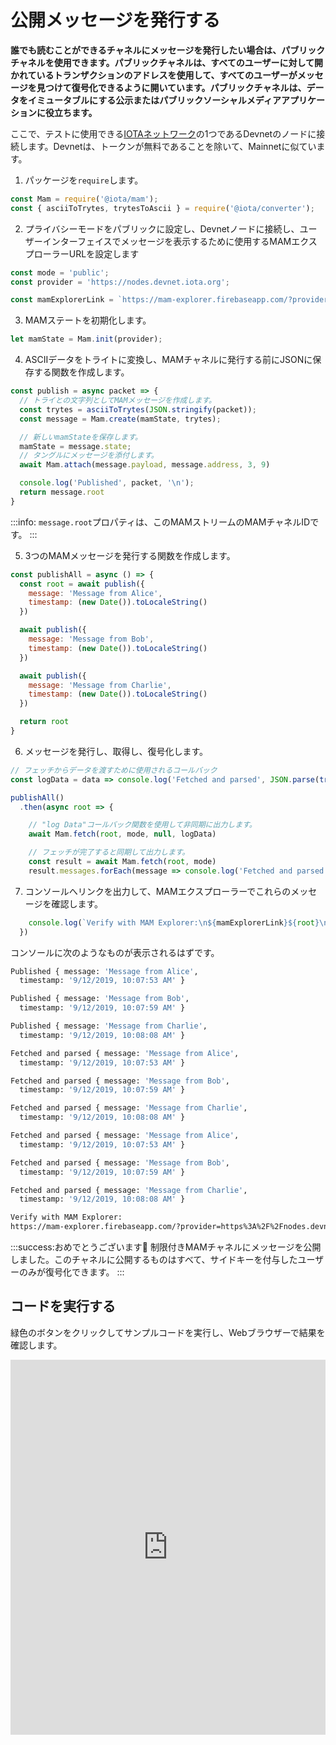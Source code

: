 # 公開メッセージを発行する
<!-- # Publish public messages -->

**誰でも読むことができるチャネルにメッセージを発行したい場合は、パブリックチャネルを使用できます。パブリックチャネルは、すべてのユーザーに対して開かれているトランザクションのアドレスを使用して、すべてのユーザーがメッセージを見つけて復号化できるように開いています。パブリックチャネルは、データをイミュータブルにする公示またはパブリックソーシャルメディアアプリケーションに役立ちます。**
<!-- **If you want to publish messages to a channel that anyone can read, you can use a public channel. These channels are open for any user to find and decrypt the messages, using the address of the transaction that it's in. This type of channel is useful for public announcements or public social media applications that want the data to be immutable.** -->

ここで、テストに使用できる[IOTAネットワーク](root://getting-started/0.1/network/iota-networks.md)の1つであるDevnetのノードに接続します。Devnetは、トークンが無料であることを除いて、Mainnetに似ています。
<!-- Here, we connect to a node on the Devnet, which is one of the [IOTA networks](root://getting-started/0.1/network/iota-networks.md) that you can use for testing. The Devnet is similar to the Mainnet, except the tokens are free. -->

1. パッケージを`require`します。
  <!-- 1. Require the packages -->

  ```js
  const Mam = require('@iota/mam');
  const { asciiToTrytes, trytesToAscii } = require('@iota/converter');
  ```

2. プライバシーモードをパブリックに設定し、Devnetノードに接続し、ユーザーインターフェイスでメッセージを表示するために使用するMAMエクスプローラーURLを設定します
  <!-- 2. Set the privacy mode to public, connect to a Devnet node, and set the MAM explorer URL to use for seeing messages in a user interface -->

  ```js
  const mode = 'public';
  const provider = 'https://nodes.devnet.iota.org';

  const mamExplorerLink = `https://mam-explorer.firebaseapp.com/?provider=${encodeURIComponent(provider)}&mode=${mode}&root=`;
  ```

3. MAMステートを初期化します。
  <!-- 3. Initialize the MAM state -->

  ```js
  let mamState = Mam.init(provider);
  ```

4. ASCIIデータをトライトに変換し、MAMチャネルに発行する前にJSONに保存する関数を作成します。
  <!-- 4. Create a function to convert ASCII data to trytes and store it in JSON before publishing it to a MAM channel -->

  ```js
  const publish = async packet => {
    // トライとの文字列としてMAMメッセージを作成します。
    const trytes = asciiToTrytes(JSON.stringify(packet));
    const message = Mam.create(mamState, trytes);

    // 新しいmamStateを保存します。
    mamState = message.state;
    // タングルにメッセージを添付します。
    await Mam.attach(message.payload, message.address, 3, 9)

    console.log('Published', packet, '\n');
    return message.root
  }
  ```

  :::info:
  `message.root`プロパティは、このMAMストリームのMAMチャネルIDです。
  :::
  <!-- :::info: -->
  <!-- The `message.root` property is the MAM channel ID for this MAM stream. -->
  <!-- ::: -->

5. 3つのMAMメッセージを発行する関数を作成します。
  <!-- 5. Create a function that publishes three MAM messages -->

  ```js
  const publishAll = async () => {
    const root = await publish({
      message: 'Message from Alice',
      timestamp: (new Date()).toLocaleString()
    })

    await publish({
      message: 'Message from Bob',
      timestamp: (new Date()).toLocaleString()
    })

    await publish({
      message: 'Message from Charlie',
      timestamp: (new Date()).toLocaleString()
    })

    return root
  }
  ```

6. メッセージを発行し、取得し、復号化します。
  <!-- 6. Publish the messages, fetch them, and decrypt them -->

  ```js
  // フェッチからデータを渡すために使用されるコールバック
  const logData = data => console.log('Fetched and parsed', JSON.parse(trytesToAscii(data)), '\n')

  publishAll()
    .then(async root => {

      // "log Data"コールバック関数を使用して非同期に出力します。
      await Mam.fetch(root, mode, null, logData)

      // フェッチが完了すると同期して出力します。
      const result = await Mam.fetch(root, mode)
      result.messages.forEach(message => console.log('Fetched and parsed', JSON.parse(trytesToAscii(message)), '\n'))
  ```

7. コンソールへリンクを出力して、MAMエクスプローラーでこれらのメッセージを確認します。
  <!-- 7. Print the link to the console to see these messages in the MAM Explorer -->

  ```js
      console.log(`Verify with MAM Explorer:\n${mamExplorerLink}${root}\n`);
    })
  ```

コンソールに次のようなものが表示されるはずです。
<!-- You should see something like the following in the console: -->

```bash
Published { message: 'Message from Alice',
  timestamp: '9/12/2019, 10:07:53 AM' }

Published { message: 'Message from Bob',
  timestamp: '9/12/2019, 10:07:59 AM' }

Published { message: 'Message from Charlie',
  timestamp: '9/12/2019, 10:08:08 AM' }

Fetched and parsed { message: 'Message from Alice',
  timestamp: '9/12/2019, 10:07:53 AM' }

Fetched and parsed { message: 'Message from Bob',
  timestamp: '9/12/2019, 10:07:59 AM' }

Fetched and parsed { message: 'Message from Charlie',
  timestamp: '9/12/2019, 10:08:08 AM' }

Fetched and parsed { message: 'Message from Alice',
  timestamp: '9/12/2019, 10:07:53 AM' }

Fetched and parsed { message: 'Message from Bob',
  timestamp: '9/12/2019, 10:07:59 AM' }

Fetched and parsed { message: 'Message from Charlie',
  timestamp: '9/12/2019, 10:08:08 AM' }

Verify with MAM Explorer:
https://mam-explorer.firebaseapp.com/?provider=https%3A%2F%2Fnodes.devnet.iota.org&mode=public&root=9LBMBRUAJIRNASMNJP99ZMNVKNOER9XGVSLJLECEXBTNADHPWGO9FMBRRAGZPKEPSRLJ9SZYQU9EVLMPC
```

:::success:おめでとうございます:tada:
制限付きMAMチャネルにメッセージを公開しました。このチャネルに公開するものはすべて、サイドキーを付与したユーザーのみが復号化できます。
:::
<!-- :::success:Congratulations :tada: -->
<!-- You've published messages to a restricted MAM channel. Anything you publish to this channel can be decrypted only by those to whom you give the side key. -->
<!-- ::: -->

## コードを実行する
<!-- ## Run the code -->

緑色のボタンをクリックしてサンプルコードを実行し、Webブラウザーで結果を確認します。
<!-- Click the green button to run the sample code and see the results in the web browser. -->

<iframe height="600px" width="100%" src="https://repl.it/@jake91/MAM-public?lite=true" scrolling="no" frameborder="no" allowtransparency="true" allowfullscreen="true" sandbox="allow-forms allow-pointer-lock allow-popups allow-same-origin allow-scripts allow-modals"></iframe>
